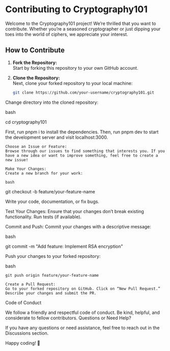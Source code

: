 # Contributing to Cryptography101

Welcome to the Cryptography101 project! We’re thrilled that you want to contribute. Whether you’re a seasoned cryptographer or just dipping your toes into the world of ciphers, we appreciate your interest.

## How to Contribute

1. **Fork the Repository:**  
   Start by forking this repository to your own GitHub account.

2. **Clone the Repository:**  
   Next, clone your forked repository to your local machine:
   ```bash
   git clone https://github.com/your-username/cryptography101.git

Change directory into the cloned repository:

bash

cd cryptography101

First, run pnpm i to install the dependencies. Then, run pnpm dev to start the development server and visit localhost:3000.

    Choose an Issue or Feature:
    Browse through our issues to find something that interests you. If you have a new idea or want to improve something, feel free to create a new issue!

    Make Your Changes:
    Create a new branch for your work:

    bash

git checkout -b feature/your-feature-name

Write your code, documentation, or fix bugs.

Test Your Changes:
Ensure that your changes don’t break existing functionality. Run tests (if available).

Commit and Push:
Commit your changes with a descriptive message:

bash

git commit -m "Add feature: Implement RSA encryption"

Push your changes to your forked repository:

bash

    git push origin feature/your-feature-name

    Create a Pull Request:
    Go to your forked repository on GitHub. Click on “New Pull Request.” Describe your changes and submit the PR.

Code of Conduct

We follow a friendly and respectful code of conduct. Be kind, helpful, and considerate to fellow contributors.
Questions or Need Help?

If you have any questions or need assistance, feel free to reach out in the Discussions section.

Happy coding! 🚀
